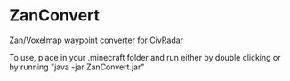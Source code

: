 # ZanConvert
Zan/Voxelmap waypoint converter for CivRadar

To use, place in your .minecraft folder and run either by double clicking or by running "java -jar ZanConvert.jar"
